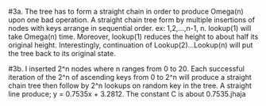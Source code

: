 #3a.
The tree has to form a straight chain in order to produce Omega(n) upon one bad operation.
A straight chain tree form by multiple insertions of nodes with keys arrange in sequential order.
ex: 1,2,...,n-1, n. lookup(1) will take Omega(n) time. Moreover, lookup(1) reduces the height to 
about half its original height. Interestingly, continuation of Lookup(2)...Lookup(n) will 
put the tree back to its original state.

#3b.
I inserted 2^n nodes where n ranges from 0 to 20. Each successful iteration of the 2^n of ascending keys
from 0 to 2^n will produce a straight chain tree then follow by 2^n lookups on random key in the tree. 
A straight line produce; y = 0.7535x + 3.2812. The constant C is about 0.7535.jhaja
